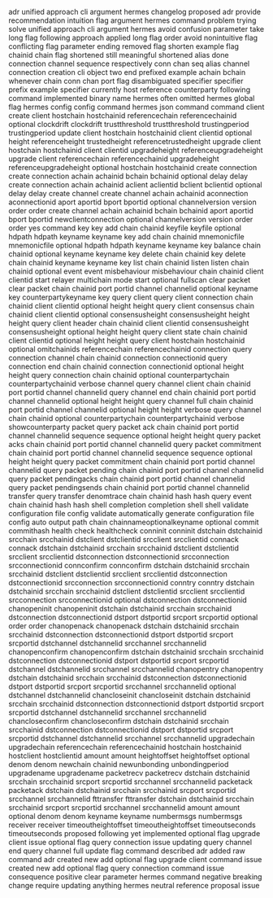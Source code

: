 adr unified approach cli argument hermes changelog proposed adr provide recommendation intuition flag argument hermes command problem trying solve unified approach cli argument hermes avoid confusion parameter take long flag following approach applied long flag order avoid nonintuitive flag conflicting flag parameter ending removed flag shorten example flag chainid chain flag shortened still meaningful shortened alias done connection channel sequence respectively conn chan seq alias channel connection creation cli object two end prefixed example achain bchain whenever chain conn chan port flag disambiguated specifier specifier prefix example specifier currently host reference counterparty following command implemented binary name hermes often omitted hermes global flag hermes config config command hermes json command command client create client hostchain hostchainid referencechain referencechainid optional clockdrift clockdrift trustthreshold trustthreshold trustingperiod trustingperiod update client hostchain hostchainid client clientid optional height referenceheight trustedheight referencetrustedheight upgrade client hostchain hostchainid client clientid upgradeheight referenceupgradeheight upgrade client referencechain referencechainid upgradeheight referenceupgradeheight optional hostchain hostchainid create connection create connection achain achainid bchain bchainid optional delay delay create connection achain achainid aclient aclientid bclient bclientid optional delay delay create channel create channel achain achainid aconnection aconnectionid aport aportid bport bportid optional channelversion version order order create channel achain achainid bchain bchainid aport aportid bport bportid newclientconnection optional channelversion version order order yes command key key add chain chainid keyfile keyfile optional hdpath hdpath keyname keyname key add chain chainid mnemonicfile mnemonicfile optional hdpath hdpath keyname keyname key balance chain chainid optional keyname keyname key delete chain chainid key delete chain chainid keyname keyname key list chain chainid listen listen chain chainid optional event event misbehaviour misbehaviour chain chainid client clientid start relayer multichain mode start optional fullscan clear packet clear packet chain chainid port portid channel channelid optional keyname key counterpartykeyname key query client query client connection chain chainid client clientid optional height height query client consensus chain chainid client clientid optional consensusheight consensusheight height height query client header chain chainid client clientid consensusheight consensusheight optional height height query client state chain chainid client clientid optional height height query client hostchain hostchainid optional omitchainids referencechain referencechainid connection query connection channel chain chainid connection connectionid query connection end chain chainid connection connectionid optional height height query connection chain chainid optional counterpartychain counterpartychainid verbose channel query channel client chain chainid port portid channel channelid query channel end chain chainid port portid channel channelid optional height height query channel full chain chainid port portid channel channelid optional height height verbose query channel chain chainid optional counterpartychain counterpartychainid verbose showcounterparty packet query packet ack chain chainid port portid channel channelid sequence sequence optional height height query packet acks chain chainid port portid channel channelid query packet commitment chain chainid port portid channel channelid sequence sequence optional height height query packet commitment chain chainid port portid channel channelid query packet pending chain chainid port portid channel channelid query packet pendingacks chain chainid port portid channel channelid query packet pendingsends chain chainid port portid channel channelid transfer query transfer denomtrace chain chainid hash hash query event chain chainid hash hash shell completion completion shell shell validate configuration file config validate automatically generate configuration file config auto output path chain chainnameoptionalkeyname optional commit commithash health check healthcheck conninit conninit dstchain dstchainid srcchain srcchainid dstclient dstclientid srcclient srcclientid connack connack dstchain dstchainid srcchain srcchainid dstclient dstclientid srcclient srcclientid dstconnection dstconnectionid srcconnection srcconnectionid connconfirm connconfirm dstchain dstchainid srcchain srcchainid dstclient dstclientid srcclient srcclientid dstconnection dstconnectionid srcconnection srcconnectionid conntry conntry dstchain dstchainid srcchain srcchainid dstclient dstclientid srcclient srcclientid srcconnection srcconnectionid optional dstconnection dstconnectionid chanopeninit chanopeninit dstchain dstchainid srcchain srcchainid dstconnection dstconnectionid dstport dstportid srcport srcportid optional order order chanopenack chanopenack dstchain dstchainid srcchain srcchainid dstconnection dstconnectionid dstport dstportid srcport srcportid dstchannel dstchannelid srcchannel srcchannelid chanopenconfirm chanopenconfirm dstchain dstchainid srcchain srcchainid dstconnection dstconnectionid dstport dstportid srcport srcportid dstchannel dstchannelid srcchannel srcchannelid chanopentry chanopentry dstchain dstchainid srcchain srcchainid dstconnection dstconnectionid dstport dstportid srcport srcportid srcchannel srcchannelid optional dstchannel dstchannelid chancloseinit chancloseinit dstchain dstchainid srcchain srcchainid dstconnection dstconnectionid dstport dstportid srcport srcportid dstchannel dstchannelid srcchannel srcchannelid chancloseconfirm chancloseconfirm dstchain dstchainid srcchain srcchainid dstconnection dstconnectionid dstport dstportid srcport srcportid dstchannel dstchannelid srcchannel srcchannelid upgradechain upgradechain referencechain referencechainid hostchain hostchainid hostclient hostclientid amount amount heightoffset heightoffset optional denom denom newchain chainid newunbonding unbondingperiod upgradename upgradename packetrecv packetrecv dstchain dstchainid srcchain srcchainid srcport srcportid srcchannel srcchannelid packetack packetack dstchain dstchainid srcchain srcchainid srcport srcportid srcchannel srcchannelid fttransfer fttransfer dstchain dstchainid srcchain srcchainid srcport srcportid srcchannel srcchannelid amount amount optional denom denom keyname keyname numbermsgs numbermsgs receiver receiver timeoutheightoffset timeoutheightoffset timeoutseconds timeoutseconds proposed following yet implemented optional flag upgrade client issue optional flag query connection issue updating query channel end query channel full update flag command described adr added raw command adr created new add optional flag upgrade client command issue created new add optional flag query connection command issue consequence positive clear parameter hermes command negative breaking change require updating anything hermes neutral reference proposal issue
